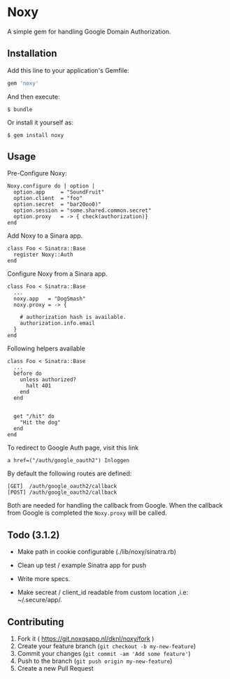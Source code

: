 # Noxy

A simple gem for handling Google Domain Authorization.

## Installation

Add this line to your application's Gemfile:

```ruby
gem 'noxy'
```

And then execute:

    $ bundle

Or install it yourself as:

    $ gem install noxy

## Usage

Pre-Configure Noxy:

    Noxy.configure do | option |
      option.app     = "SoundFruit"
      option.client  = "foo"
      option.secret  = "bar20oo0)"
      option.session = "some.shared.common.secret"
      option.proxy   = -> { check(authorization)}
    end

Add Noxy to a Sinara app.

    class Foo < Sinatra::Base
      register Noxy::Auth
    end

Configure Noxy from a Sinara app.

    class Foo < Sinatra::Base
      ...
      noxy.app   = "DogSmash"
      noxy.proxy = -> {

        # authorization hash is available.
        authorization.info.email
      }
    end

Following helpers available

    class Foo < Sinatra::Base
      ...
      before do
        unless authorized?
          halt 401
        end
      end


      get "/hit" do
        "Hit the dog"
      end
    end


To redirect to Google Auth page, visit this link

    a href=("/auth/google_oauth2") Inloggen


By default the following routes are defined:

    [GET]  /auth/google_oauth2/callback
    [POST] /auth/google_oauth2/callback

Both are needed for handling the callback from Google.
When the callback from Google is completed the `Noxy.proxy` will be called.



## Todo (3.1.2)

  * Make path in cookie configurable (./lib/noxy/sinatra.rb)
  * Clean up test / example Sinatra app for push
  * Write more specs.

  * Make secreat / client_id readable from custom location
    ,i.e: ~/.secure/app/.

## Contributing

1. Fork it ( https://git.noxqsapp.nl/dknl/noxy/fork )
2. Create your feature branch (`git checkout -b my-new-feature`)
3. Commit your changes (`git commit -am 'Add some feature'`)
4. Push to the branch (`git push origin my-new-feature`)
5. Create a new Pull Request
